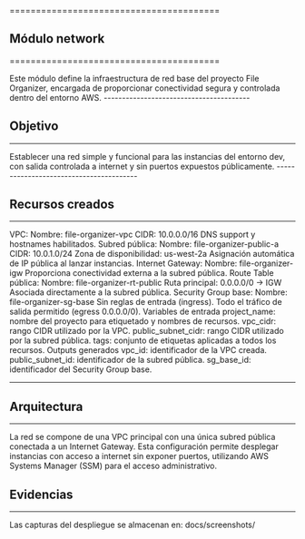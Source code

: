 ======================================== 
## Módulo network 
======================================== 

Este módulo define la infraestructura de red base del proyecto File Organizer, encargada de proporcionar conectividad segura y controlada dentro del entorno AWS. ---------------------------------------- 
## Objetivo 
---------------------------------------- 
Establecer una red simple y funcional para las instancias del entorno dev, con salida controlada a internet y sin puertos expuestos públicamente. ---------------------------------------- 
## Recursos creados 
---------------------------------------- 
VPC: 
    Nombre: file-organizer-vpc 
    CIDR: 10.0.0.0/16 
    DNS support y hostnames habilitados. 
Subred pública: 
    Nombre: file-organizer-public-a 
    CIDR: 10.0.1.0/24 
    Zona de disponibilidad: us-west-2a 
    Asignación automática de IP pública al lanzar instancias. 
Internet Gateway: 
Nombre: file-organizer-igw 
    Proporciona conectividad externa a la subred pública. 
Route Table pública: 
    Nombre: file-organizer-rt-public 
    Ruta principal: 0.0.0.0/0 → IGW 
    Asociada directamente a la subred pública. 
Security Group base: 
    Nombre: file-organizer-sg-base 
    Sin reglas de entrada (ingress). 
    Todo el tráfico de salida permitido (egress 0.0.0.0/0). 
Variables de entrada 
    project_name: nombre del proyecto para etiquetado y nombres de recursos. 
    vpc_cidr: rango CIDR utilizado por la VPC. 
    public_subnet_cidr: rango CIDR utilizado por la subred pública. 
    tags: conjunto de etiquetas aplicadas a todos los recursos. 
Outputs generados 
    vpc_id: identificador de la VPC creada. 
    public_subnet_id: identificador de la subred pública. 
    sg_base_id: identificador del Security Group base. 

---------------------------------------- 
## Arquitectura 
---------------------------------------- 
La red se compone de una VPC principal con una única subred pública conectada a un Internet Gateway. Esta configuración permite desplegar instancias con acceso a internet sin exponer puertos, utilizando AWS Systems Manager (SSM) para el acceso administrativo. 

## Evidencias 
----------------------------------------
Las capturas del despliegue se almacenan en: docs/screenshots/